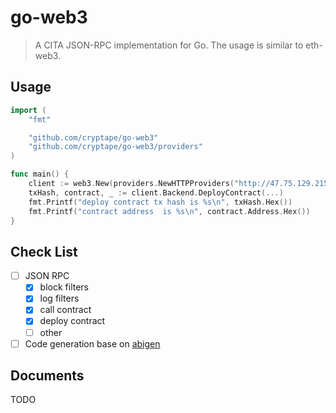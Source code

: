 # go-web3
>A CITA JSON-RPC implementation for Go. The usage is similar to eth-web3.

## Usage
```go
import (
	"fmt"

	"github.com/cryptape/go-web3"
	"github.com/cryptape/go-web3/providers"
)

func main() {
	client := web3.New(providers.NewHTTPProviders("http://47.75.129.215:1337"))
	txHash, contract, _ := client.Backend.DeployContract(...)
	fmt.Printf("deploy contract tx hash is %s\n", txHash.Hex())
	fmt.Printf("contract address  is %s\n", contract.Address.Hex())
}
```

## Check List
- [ ] JSON RPC
  - [x] block filters
  - [x] log filters
  - [x] call contract
  - [x] deploy contract
  - [ ] other
- [ ] Code generation base on [abigen](https://github.com/ethereum/go-ethereum/wiki/Native-DApps:-Go-bindings-to-Ethereum-contracts)

## Documents
TODO
